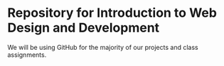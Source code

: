 # Repository for Introduction to Web Design and Development
We will be using GitHub for the majority of our projects and class assignments. 
